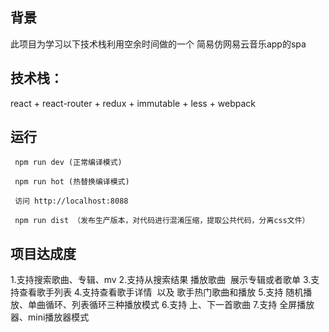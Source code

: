 
##  背景
此项目为学习以下技术栈利用空余时间做的一个 简易仿网易云音乐app的spa

## 技术栈：

react + react-router + redux + immutable + less + webpack


## 运行
```
 npm run dev (正常编译模式)

 npm run hot (热替换编译模式)

 访问 http://localhost:8088

 npm run dist （发布生产版本，对代码进行混淆压缩，提取公共代码，分离css文件）
```

## 项目达成度
1.支持搜索歌曲、专辑、mv
2.支持从搜索结果 播放歌曲  展示专辑或者歌单
3.支持查看歌手列表
4.支持查看歌手详情  以及 歌手热门歌曲和播放
5.支持 随机播放、单曲循环、列表循环三种播放模式
6.支持 上、下一首歌曲
7.支持 全屏播放器、mini播放器模式
